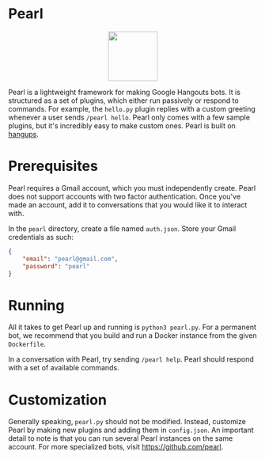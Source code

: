 # Pearl
<p align="center"><img src="pearl.png" width="100"/></p>

Pearl is a lightweight framework for making Google Hangouts bots. It is structured as a set of plugins, which either run passively or respond to commands. For example, the `hello.py` plugin replies with a custom greeting whenever a user sends `/pearl hello`. Pearl only comes with a few sample plugins, but it's incredibly easy to make custom ones. Pearl is built on [hangups](https://github.com/tdryer/hangups).

# Prerequisites
Pearl requires a Gmail account, which you must independently create. Pearl does not support accounts with two factor authentication. Once you've made an account, add it to conversations that you would like it to interact with.

In the `pearl` directory, create a file named `auth.json`. Store your Gmail credentials as such:
```json
{
	"email": "pearl@gmail.com",
	"password": "pearl"
}
```

# Running
All it takes to get Pearl up and running is `python3 pearl.py`. For a permanent bot, we recommend that you build and run a Docker instance from the given `Dockerfile`.

In a conversation with Pearl, try sending `/pearl help`. Pearl should respond with a set of available commands.

# Customization
Generally speaking, `pearl.py` should not be modified. Instead, customize Pearl by making new plugins and adding them in `config.json`. An important detail to note is that you can run several Pearl instances on the same account. For more specialized bots, visit <https://github.com/pearl>.